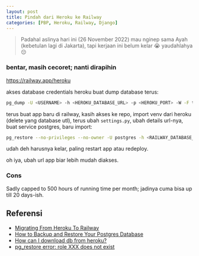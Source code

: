 ```yaml
---
layout: post
title: Pindah dari Heroku ke Railway
categories: [PBP, Heroku, Railway, Django]
---
```


> Padahal aslinya hari ini (26 November 2022) mau nginep sama Ayah (kebetulan lagi di Jakarta),
> tapi kerjaan ini belum kelar 😭 yaudahlahya 😔

### bentar, masih cecoret; nanti dirapihin

<https://railway.app/heroku>

akses database credentials heroku buat dump database terus:

```bash
pg_dump -U <USERNAME> -h <HEROKU_DATABASE_URL> -p <HEROKU_PORT> -W -F t <DATABASE_NAME> > heroku_dump
```

terus buat app baru di railway, kasih akses ke repo, import venv dari heroku (delete yang database utl), terus ubah `settings.py`, ubah details url-nya, buat service postgres, baru import:

```bash
pg_restore --no-privileges --no-owner -U postgres -h <RAILWAY_DATABASE_URL> -p <RAILWAY_PORT> -W -F t -d railway heroku_dump
```

udah deh harusnya kelar, paling restart app atau redeploy.

oh iya, ubah url app biar lebih mudah diakses.

### Cons

Sadly capped to 500 hours of running time per month; jadinya cuma bisa up till 20 days-ish.

## Referensi

- [Migrating From Heroku To Railway](https://blog.railway.app/p/railway-heroku-rails)
- [How to Backup and Restore Your Postgres Database](https://blog.railway.app/p/postgre-backup)
- [How can I download db from heroku?](https://stackoverflow.com/questions/17022571/how-can-i-download-db-from-heroku)
- [pg_restore error: role XXX does not exist](https://stackoverflow.com/questions/37271402/pg-restore-error-role-xxx-does-not-exist)